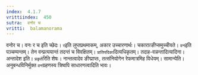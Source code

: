 ```yaml
---
index:  4.1.7
vrittiindex:  450
sutra:  वनोर च
vritti:  balamanorama 
---
```


वनोर च। वनः र च इति च्छेदः। `र`इति लुप्तप्रथमाकम्, अकार उच्चारणार्थः। चकारात्ङीप्समुच्चीयते। `वन`इति पञ्चम्यन्तम्। तेन वन्प्रत्ययान्तं तदन्तं च विवक्षितम्। `प्रातिपदिका`दित्यधिकृतम्। तदाह-वन्नन्तादित्यादिना। अन्तादेश इति। `प्रकृते`रिति शेषः। नान्तत्वादेव ङीप्प्राप्तः, तत्संनियोगेन रेफमात्रमिह विधेयम्। सामान्येति। अनुबन्धविनिर्मुक्त `वन`ग्रहणस्य त्रिष्वपि साधारणत्वादिति भावः।

